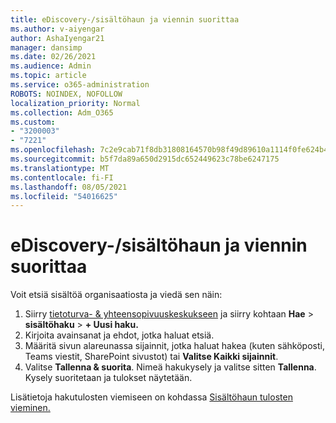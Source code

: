 ```yaml
---
title: eDiscovery-/sisältöhaun ja viennin suorittaa
ms.author: v-aiyengar
author: AshaIyengar21
manager: dansimp
ms.date: 02/26/2021
ms.audience: Admin
ms.topic: article
ms.service: o365-administration
ROBOTS: NOINDEX, NOFOLLOW
localization_priority: Normal
ms.collection: Adm_O365
ms.custom:
- "3200003"
- "7221"
ms.openlocfilehash: 7c2e9cab71f8db31808164570b98f49d89610a1114f0fe624b4e6295c2b5d86d
ms.sourcegitcommit: b5f7da89a650d2915dc652449623c78be6247175
ms.translationtype: MT
ms.contentlocale: fi-FI
ms.lasthandoff: 08/05/2021
ms.locfileid: "54016625"
---
```

# <a name="perform-an-ediscoverycontent-search-and-export"></a>eDiscovery-/sisältöhaun ja viennin suorittaa

Voit etsiä sisältöä organisaatiosta ja viedä sen näin:

1. Siirry [tietoturva- & yhteensopivuuskeskukseen](https://go.microsoft.com/fwlink/?linkid=2086958) ja siirry kohtaan **Hae**  >  **sisältöhaku**  >  **+ Uusi haku.**
1. Kirjoita avainsanat ja ehdot, jotka haluat etsiä.
1. Määritä sivun alareunassa sijainnit, jotka haluat hakea (kuten sähköposti, Teams viestit, SharePoint sivustot) tai **Valitse Kaikki sijainnit**.
1. Valitse **Tallenna & suorita**. Nimeä hakukysely ja valitse sitten **Tallenna**. Kysely suoritetaan ja tulokset näytetään.

Lisätietoja hakutulosten viemiseen on kohdassa [Sisältöhaun tulosten vieminen.](https://go.microsoft.com/fwlink/?linkid=2102118)

